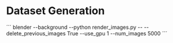 # Dataset Generation

´´´
blender --background --python render_images.py -- --delete_previous_images True --use_gpu 1 --num_images 5000
´´´